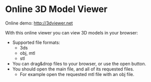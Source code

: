 Online 3D Model Viewer
======================

Online demo: http://3dviewer.net

With this online viewer you can view 3D models in your browser:
- Supported file formats:
  - 3ds
  - obj, mtl
  - stl
- You can drag&drop files to your browser, or use the open button.
- You should open the main file, and all of its requested files.
  - For example open the requested mtl file with an obj file.
